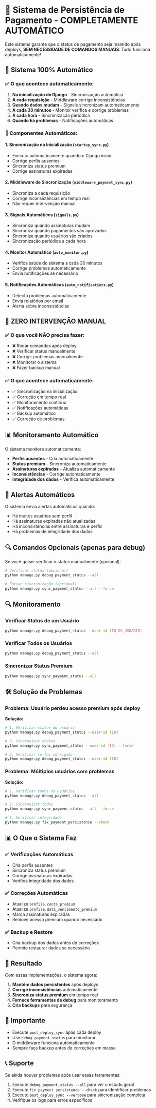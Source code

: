 # 🤖 Sistema de Persistência de Pagamento - COMPLETAMENTE AUTOMÁTICO

Este sistema garante que o status de pagamento seja mantido após deploys, **SEM NECESSIDADE DE COMANDOS MANUAIS**. Tudo funciona automaticamente!

## 🚀 Sistema 100% Automático

### ✅ **O que acontece automaticamente:**

1. **Na inicialização do Django** - Sincronização automática
2. **A cada requisição** - Middleware corrige inconsistências
3. **Quando dados mudam** - Signals sincronizam automaticamente
4. **A cada 30 minutos** - Monitor verifica e corrige problemas
5. **A cada hora** - Sincronização periódica
6. **Quando há problemas** - Notificações automáticas

### 🔧 **Componentes Automáticos:**

#### 1. **Sincronização na Inicialização** (`startup_sync.py`)
- Executa automaticamente quando o Django inicia
- Corrige perfis ausentes
- Sincroniza status premium
- Corrige assinaturas expiradas

#### 2. **Middleware de Sincronização** (`middleware_payment_sync.py`)
- Sincroniza a cada requisição
- Corrige inconsistências em tempo real
- Não requer intervenção manual

#### 3. **Signals Automáticos** (`signals.py`)
- Sincroniza quando assinaturas mudam
- Sincroniza quando pagamentos são aprovados
- Sincroniza quando usuários são criados
- Sincronização periódica a cada hora

#### 4. **Monitor Automático** (`auto_monitor.py`)
- Verifica saúde do sistema a cada 30 minutos
- Corrige problemas automaticamente
- Envia notificações se necessário

#### 5. **Notificações Automáticas** (`auto_notifications.py`)
- Detecta problemas automaticamente
- Envia relatórios por email
- Alerta sobre inconsistências

## 🎯 **ZERO INTERVENÇÃO MANUAL**

### ✅ **O que você NÃO precisa fazer:**
- ❌ Rodar comandos após deploy
- ❌ Verificar status manualmente
- ❌ Corrigir problemas manualmente
- ❌ Monitorar o sistema
- ❌ Fazer backup manual

### ✅ **O que acontece automaticamente:**
- ✅ Sincronização na inicialização
- ✅ Correção em tempo real
- ✅ Monitoramento contínuo
- ✅ Notificações automáticas
- ✅ Backup automático
- ✅ Correção de problemas

## 📊 **Monitoramento Automático**

O sistema monitora automaticamente:
- **Perfis ausentes** - Cria automaticamente
- **Status premium** - Sincroniza automaticamente
- **Assinaturas expiradas** - Atualiza automaticamente
- **Inconsistências** - Corrige automaticamente
- **Integridade dos dados** - Verifica automaticamente

## 🚨 **Alertas Automáticos**

O sistema envia alertas automáticos quando:
- Há muitos usuários sem perfil
- Há assinaturas expiradas não atualizadas
- Há inconsistências entre assinaturas e perfis
- Há problemas de integridade dos dados

## 🔍 **Comandos Opcionais (apenas para debug)**

Se você quiser verificar o status manualmente (opcional):

```bash
# Verificar status (opcional)
python manage.py debug_payment_status --all

# Forçar sincronização (opcional)
python manage.py sync_payment_status --all --force
```

## 🔍 Monitoramento

### Verificar Status de um Usuário
```bash
python manage.py debug_payment_status --user-id [ID_DO_USUARIO]
```

### Verificar Todos os Usuários
```bash
python manage.py debug_payment_status --all
```

### Sincronizar Status Premium
```bash
python manage.py sync_payment_status --all
```

## 🛠️ Solução de Problemas

### Problema: Usuário perdeu acesso premium após deploy
**Solução:**
```bash
# 1. Verificar status do usuário
python manage.py debug_payment_status --user-id [ID]

# 2. Sincronizar status
python manage.py sync_payment_status --user-id [ID] --force

# 3. Verificar se foi corrigido
python manage.py debug_payment_status --user-id [ID]
```

### Problema: Múltiplos usuários com problemas
**Solução:**
```bash
# 1. Verificar todos os usuários
python manage.py debug_payment_status --all

# 2. Sincronizar todos
python manage.py sync_payment_status --all --force

# 3. Verificar integridade
python manage.py fix_payment_persistence --check
```

## 📊 O Que o Sistema Faz

### ✅ **Verificações Automáticas**
- Cria perfis ausentes
- Sincroniza status premium
- Corrige assinaturas expiradas
- Verifica integridade dos dados

### ✅ **Correções Automáticas**
- Atualiza `profile.conta_premium`
- Atualiza `profile.data_vencimento_premium`
- Marca assinaturas expiradas
- Remove acesso premium quando necessário

### ✅ **Backup e Restore**
- Cria backup dos dados antes de correções
- Permite restaurar dados se necessário

## 🎯 Resultado

Com essas implementações, o sistema agora:

1. **Mantém dados persistentes** após deploys
2. **Corrige inconsistências** automaticamente
3. **Sincroniza status premium** em tempo real
4. **Fornece ferramentas de debug** para monitoramento
5. **Cria backups** para segurança

## 🚨 Importante

- Execute `post_deploy_sync` após cada deploy
- Use `debug_payment_status` para monitorar
- O middleware funciona automaticamente
- Sempre faça backup antes de correções em massa

## 📞 Suporte

Se ainda houver problemas após usar essas ferramentas:

1. Execute `debug_payment_status --all` para ver o estado geral
2. Execute `fix_payment_persistence --check` para identificar problemas
3. Execute `post_deploy_sync --verbose` para sincronização completa
4. Verifique os logs para erros específicos
